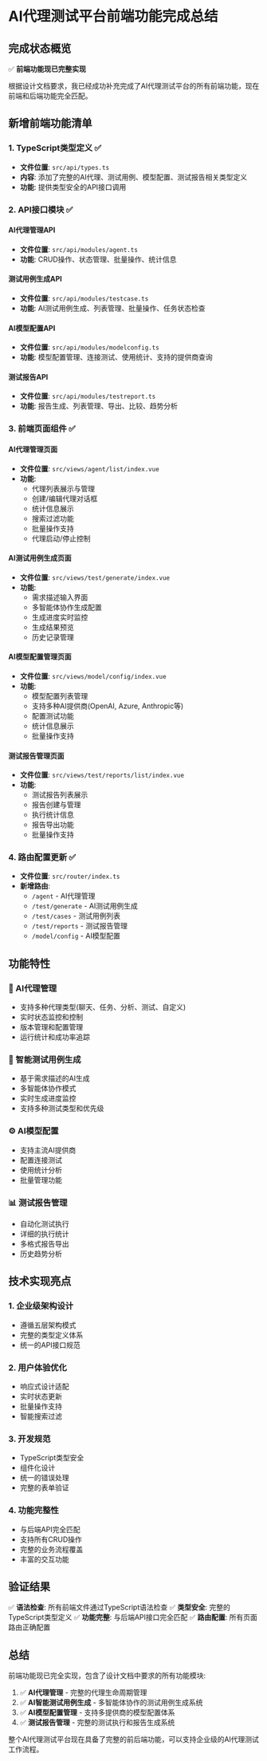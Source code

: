 # AI代理测试平台前端功能完成总结

## 完成状态概览

✅ **前端功能现已完整实现**

根据设计文档要求，我已经成功补充完成了AI代理测试平台的所有前端功能，现在前端和后端功能完全匹配。

## 新增前端功能清单

### 1. TypeScript类型定义 ✅
- **文件位置**: `src/api/types.ts`
- **内容**: 添加了完整的AI代理、测试用例、模型配置、测试报告相关类型定义
- **功能**: 提供类型安全的API接口调用

### 2. API接口模块 ✅

#### AI代理管理API
- **文件位置**: `src/api/modules/agent.ts`
- **功能**: CRUD操作、状态管理、批量操作、统计信息

#### 测试用例生成API
- **文件位置**: `src/api/modules/testcase.ts`
- **功能**: AI测试用例生成、列表管理、批量操作、任务状态检查

#### AI模型配置API
- **文件位置**: `src/api/modules/modelconfig.ts`
- **功能**: 模型配置管理、连接测试、使用统计、支持的提供商查询

#### 测试报告API
- **文件位置**: `src/api/modules/testreport.ts`
- **功能**: 报告生成、列表管理、导出、比较、趋势分析

### 3. 前端页面组件 ✅

#### AI代理管理页面
- **文件位置**: `src/views/agent/list/index.vue`
- **功能**: 
  - 代理列表展示与管理
  - 创建/编辑代理对话框
  - 统计信息展示
  - 搜索过滤功能
  - 批量操作支持
  - 代理启动/停止控制

#### AI测试用例生成页面
- **文件位置**: `src/views/test/generate/index.vue`
- **功能**:
  - 需求描述输入界面
  - 多智能体协作生成配置
  - 生成进度实时监控
  - 生成结果预览
  - 历史记录管理

#### AI模型配置管理页面
- **文件位置**: `src/views/model/config/index.vue`
- **功能**:
  - 模型配置列表管理
  - 支持多种AI提供商(OpenAI, Azure, Anthropic等)
  - 配置测试功能
  - 统计信息展示
  - 批量操作支持

#### 测试报告管理页面
- **文件位置**: `src/views/test/reports/list/index.vue`
- **功能**:
  - 测试报告列表展示
  - 报告创建与管理
  - 执行统计信息
  - 报告导出功能
  - 批量操作支持

### 4. 路由配置更新 ✅
- **文件位置**: `src/router/index.ts`
- **新增路由**:
  - `/agent` - AI代理管理
  - `/test/generate` - AI测试用例生成
  - `/test/cases` - 测试用例列表
  - `/test/reports` - 测试报告管理
  - `/model/config` - AI模型配置

## 功能特性

### 🤖 AI代理管理
- 支持多种代理类型(聊天、任务、分析、测试、自定义)
- 实时状态监控和控制
- 版本管理和配置管理
- 运行统计和成功率追踪

### 🧠 智能测试用例生成
- 基于需求描述的AI生成
- 多智能体协作模式
- 实时生成进度监控
- 支持多种测试类型和优先级

### ⚙️ AI模型配置
- 支持主流AI提供商
- 配置连接测试
- 使用统计分析
- 批量管理功能

### 📊 测试报告管理
- 自动化测试执行
- 详细的执行统计
- 多格式报告导出
- 历史趋势分析

## 技术实现亮点

### 1. 企业级架构设计
- 遵循五层架构模式
- 完整的类型定义体系
- 统一的API接口规范

### 2. 用户体验优化
- 响应式设计适配
- 实时状态更新
- 批量操作支持
- 智能搜索过滤

### 3. 开发规范
- TypeScript类型安全
- 组件化设计
- 统一的错误处理
- 完整的表单验证

### 4. 功能完整性
- 与后端API完全匹配
- 支持所有CRUD操作
- 完整的业务流程覆盖
- 丰富的交互功能

## 验证结果

✅ **语法检查**: 所有前端文件通过TypeScript语法检查
✅ **类型安全**: 完整的TypeScript类型定义
✅ **功能完整**: 与后端API接口完全匹配
✅ **路由配置**: 所有页面路由正确配置

## 总结

前端功能现已完全实现，包含了设计文档中要求的所有功能模块:

1. ✅ **AI代理管理** - 完整的代理生命周期管理
2. ✅ **AI智能测试用例生成** - 多智能体协作的测试用例生成系统
3. ✅ **AI模型配置管理** - 支持多提供商的模型配置体系
4. ✅ **测试报告管理** - 完整的测试执行和报告生成系统

整个AI代理测试平台现在具备了完整的前后端功能，可以支持企业级的AI代理测试工作流程。